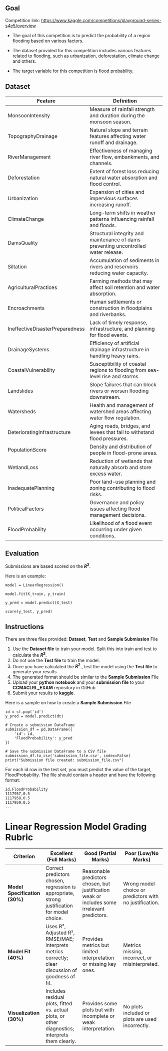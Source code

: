 ## Goal

Competition link:
https://www.kaggle.com/competitions/playground-series-s4e5/overview

- The goal of this competition is to predict the probability of a region flooding based on various factors.

- The dataset provided for this competition includes various features related to flooding, such as urbanization, deforestation, climate change and others.

- The target variable for this competition is flood probability.

## Dataset

| Feature                         | Definition |
|---------------------------------|------------|
| MonsoonIntensity                | Measure of rainfall strength and duration during the monsoon season. |
| TopographyDrainage              | Natural slope and terrain features affecting water runoff and drainage. |
| RiverManagement                 | Effectiveness of managing river flow, embankments, and channels. |
| Deforestation                   | Extent of forest loss reducing natural water absorption and flood control. |
| Urbanization                    | Expansion of cities and impervious surfaces increasing runoff. |
| ClimateChange                   | Long-term shifts in weather patterns influencing rainfall and floods. |
| DamsQuality                     | Structural integrity and maintenance of dams preventing uncontrolled water release. |
| Siltation                       | Accumulation of sediments in rivers and reservoirs reducing water capacity. |
| AgriculturalPractices           | Farming methods that may affect soil retention and water absorption. |
| Encroachments                   | Human settlements or construction in floodplains and riverbanks. |
| IneffectiveDisasterPreparedness | Lack of timely response, infrastructure, and planning for flood events. |
| DrainageSystems                 | Efficiency of artificial drainage infrastructure in handling heavy rains. |
| CoastalVulnerability            | Susceptibility of coastal regions to flooding from sea-level rise and storms. |
| Landslides                      | Slope failures that can block rivers or worsen flooding downstream. |
| Watersheds                      | Health and management of watershed areas affecting water flow regulation. |
| DeterioratingInfrastructure     | Aging roads, bridges, and levees that fail to withstand flood pressures. |
| PopulationScore                  | Density and distribution of people in flood-prone areas. |
| WetlandLoss                     | Reduction of wetlands that naturally absorb and store excess water. |
| InadequatePlanning              | Poor land-use planning and zoning contributing to flood risks. |
| PoliticalFactors                | Governance and policy issues affecting flood management decisions. |
| FloodProbability                | Likelihood of a flood event occurring under given conditions. |

## Evaluation

Submissions are based scored on the **$R^2$**.

Here is an example:

```
model = LinearRegression()

model.fit(X_train, y_train)

y_pred = model.predict(X_test)

score(y_test, y_pred)
```

## Instructions

There are three files provided: **Dataset**, **Test** and **Sample Submission** File

1. Use the **Dataset file** to train your model. Split this into train and test to calculate the **$R^2$**.
2. Do not use the **Test file** to train the model.
3. Once you have calculated the **$R^2$**., test the model using the **Test file** to generate your results
4. The generated format should be similar to the **Sample Submission** File
5. Upload your **python notebook** and your **submission file** to your **CCMACLRL_EXAM** repository in GitHub
6. Submit your results to **kaggle**.

Here is a sample on how to create a **Sample Submission** File

```
id = sf.pop('id')
y_pred = model.predict(dt)

# Create a submission DataFrame
submission_df = pd.DataFrame({
    'id': id,
    'FloodProbability': y_pred
})

# Save the submission DataFrame to a CSV file
submission_df.to_csv('submission_file.csv', index=False)
print("Submission file created: submission_file.csv")
```

For each id row in the test set, you must predict the value of the target, FloodProbability. The file should contain a header and have the following format:

```
id,FloodProbability
1117957,0.5
1117958,0.5
1117959,0.5
...

```

# Linear Regression Model Grading Rubric

| Criterion            | Excellent (Full Marks) | Good (Partial Marks) | Poor (Low/No Marks) |
|----------------------|-------------------------|----------------------|---------------------|
| **Model Specification (30%)** | Correct predictors chosen, regression is appropriate, strong justification for model choice. | Reasonable predictors chosen, but justification weak or includes some irrelevant predictors. | Wrong model choice or predictors with no justification. |
| **Model Fit (40%)** | Uses R², Adjusted R², RMSE/MAE; interprets metrics correctly; clear discussion of goodness of fit. | Provides metrics but limited interpretation or missing key ones. | Metrics missing, incorrect, or misinterpreted. |
| **Visualization (30%)** | Includes residual plots, fitted vs. actual plots, or other diagnostics; interprets them clearly. | Provides some plots but with incomplete or weak interpretation. | No plots included or plots are used incorrectly. |

